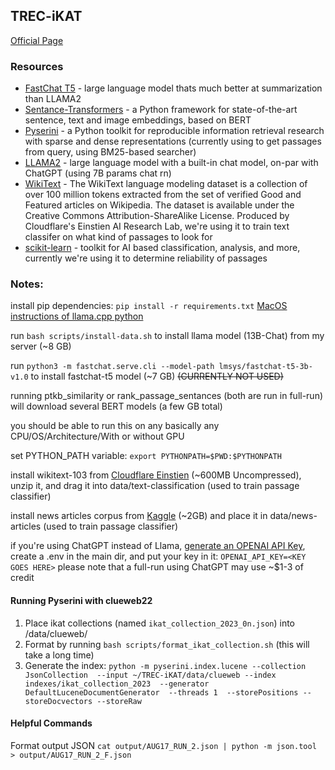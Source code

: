 ## TREC-iKAT

[Official Page](https://www.trecikat.com/)

### Resources

- [FastChat T5](https://huggingface.co/lmsys/fastchat-t5-3b-v1.0) - large language model thats much better at summarization than LLAMA2
- [Sentance-Transformers](https://www.sbert.net/) - a Python framework for state-of-the-art sentence, text and image embeddings, based on BERT
- [Pyserini](https://github.com/castorini/pyserini) - a Python toolkit for reproducible information retrieval research with sparse and dense representations (currently using to get passages from query, using BM25-based searcher)
- [LLAMA2](https://github.com/facebookresearch/llama) - large language model with a built-in chat model, on-par with ChatGPT (using 7B params chat rn)
- [WikiText](https://www.salesforce.com/products/einstein/ai-research/the-wikitext-dependency-language-modeling-dataset/) - The WikiText language modeling dataset is a collection of over 100 million tokens extracted from the set of verified Good and Featured articles on Wikipedia. The dataset is available under the Creative Commons Attribution-ShareAlike License. Produced by Cloudflare's Einstien AI Research Lab, we're using it to train text classifer on what kind of passages to look for
- [scikit-learn](https://scikit-learn.org/stable/index.html) - toolkit for AI based classification, analysis, and more, currently we're using it to determine reliability of passages

### Notes:

install pip dependencies: `pip install -r requirements.txt` [MacOS instructions of llama.cpp python](https://llama-cpp-python.readthedocs.io/en/latest/install/macos/)

run `bash scripts/install-data.sh` to install llama model (13B-Chat) from my server (~8 GB)

run `python3 -m fastchat.serve.cli --model-path lmsys/fastchat-t5-3b-v1.0` to install fastchat-t5 model (~7 GB) ~~(CURRENTLY NOT USED)~~

running ptkb_similarity or rank_passage_sentances (both are run in full-run) will download several BERT models (a few GB total)

you should be able to run this on any basically any CPU/OS/Architecture/With or without GPU

set PYTHON_PATH variable: `export PYTHONPATH=$PWD:$PYTHONPATH`

install wikitext-103 from [Cloudflare Einstien](https://s3.amazonaws.com/research.metamind.io/wikitext/wikitext-103-v1.zip) (~600MB Uncompressed), unzip it, and drag it into data/text-classification (used to train passage classifier)

install news articles corpus from [Kaggle](https://www.kaggle.com/datasets/sbhatti/news-articles-corpus?resource=download) (~2GB) and place it in data/news-articles (used to train passage classifier)

if you're using ChatGPT instead of Llama, [generate an OPENAI API Key](https://openai.com/blog/openai-api), create a .env in the main dir, and put your key in it: `OPENAI_API_KEY=<KEY GOES HERE>`
please note that a full-run using ChatGPT may use ~$1-3 of credit

#### Running Pyserini with clueweb22

1. Place ikat collections (named `ikat_collection_2023_0n.json`) into /data/clueweb/
2. Format by running `bash scripts/format_ikat_collection.sh` (this will take a long time)
3. Generate the index: `python -m pyserini.index.lucene --collection JsonCollection  --input ~/TREC-iKAT/data/clueweb --index indexes/ikat_collection_2023  --generator DefaultLuceneDocumentGenerator  --threads 1  --storePositions --storeDocvectors --storeRaw`

#### Helpful Commands

Format output JSON `cat output/AUG17_RUN_2.json | python -m json.tool > output/AUG17_RUN_2_F.json`
